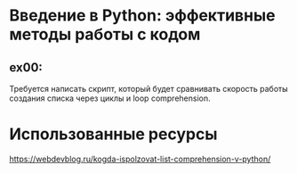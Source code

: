 # Введение в Python: эффективные методы работы с кодом

## ex00:
Требуется написать скрипт, который будет сравнивать скорость работы создания списка через циклы и loop comprehension.

# Использованные ресурсы

https://webdevblog.ru/kogda-ispolzovat-list-comprehension-v-python/
